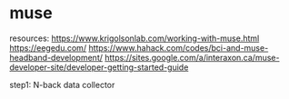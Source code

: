 # muse

resources:
https://www.krigolsonlab.com/working-with-muse.html
https://eegedu.com/
https://www.hahack.com/codes/bci-and-muse-headband-development/
https://sites.google.com/a/interaxon.ca/muse-developer-site/developer-getting-started-guide

step1: N-back data collector

